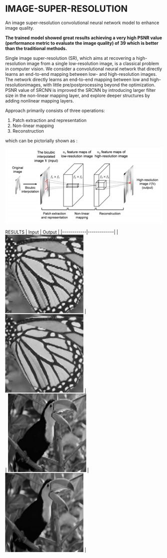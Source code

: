 # IMAGE-SUPER-RESOLUTION
An image super-resolution convolutional neural network model to enhance image quality.

<b>The trained model showed great results achieving a very high PSNR value (performance metric to evaluate the image quality) of 39 which is better than the traditional methods.</b>

Single image super-resolution (SR), which aims at recovering a high-resolution image from a single low-resolution image, is a classical problem in computer vision.
We consider a convolutional neural network that directly learns an end-to-end mapping between low- and high-resolution images. <br /> 
The network directly learns an end-to-end mapping between low and high-resolutionimages, with little pre/postprocessing beyond the optimization. 
PSNR value of SRCNN is improved the SRCNN by introducing larger filter size in the non-linear mapping layer, and explore deeper structures by adding nonlinear mapping layers.

Approach primarily consists of three operations:

1. Patch extraction and representation
2. Non-linear mapping
3. Reconstruction

which can be pictorially shown as : <br/>

 <img src="https://github.com/Harnoor7/IMAGE-SUPER-RESOLUTION/blob/master/Videos/approach.png">
<br/>

RESULTS
| Input      | Output      |
|------------|-------------|
| <img src="https://github.com/Harnoor7/IMAGE-SUPER-RESOLUTION/blob/master/Videos/input.png" width="250"> | <img src="https://github.com/Harnoor7/IMAGE-SUPER-RESOLUTION/blob/master/Videos/output.png" width="250"> | <br/>
| <img src="https://github.com/Harnoor7/IMAGE-SUPER-RESOLUTION/blob/master/Videos/input1.png" width="250"> | <img src="https://github.com/Harnoor7/IMAGE-SUPER-RESOLUTION/blob/master/Videos/ouput1.png" width="250"> |

